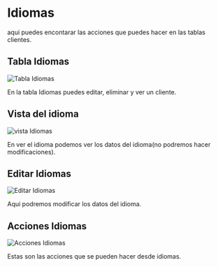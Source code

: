 # Idiomas #

aqui puedes encontarar las acciones que puedes hacer en las tablas clientes.

## Tabla Idiomas ##

![Tabla Idiomas](idiomas/tablaidiomas.png)

En la tabla Idiomas puedes editar, eliminar y ver un cliente.

## Vista del idioma ##

![vista Idiomas](idiomas/veridiomas.png)

En ver el idioma podemos ver los datos del idioma(no podremos hacer modificaciones).

## Editar Idiomas ##

![Editar Idiomas](idiomas/editaridiomas.png)

Aqui podremos modificar los datos del idioma.

## Acciones Idiomas ##

![Acciones Idiomas](idiomas/accionesidiomas.png)

Estas son las acciones que se pueden hacer desde idiomas.


